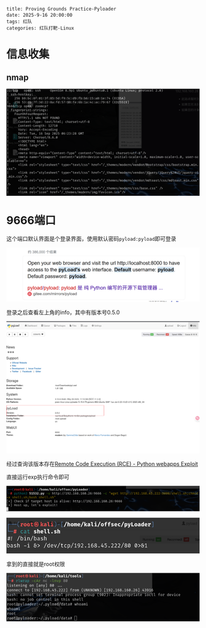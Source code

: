 ```
title: Proving Grounds Practice-Pyloader
date: 2025-9-16 20:00:00
tags: 红队
categories: 红队打靶-Linux
```



# 信息收集

## nmap

![image-20250916143859585](./PyLoader/image-20250916143859585.png)

# 9666端口

这个端口默认界面是个登录界面，使用默认密码`pyload:pyload`即可登录

![image-20250916145828957](./PyLoader/image-20250916145828957.png)

登录之后查看左上角的info，其中有版本号0.5.0

![image-20250916150830992](./PyLoader/image-20250916150830992.png)

经过查询该版本存在[Remote Code Execution (RCE) - Python webapps Exploit](./https://www.exploit-db.com/exploits/51532)

直接运行exp执行命令即可

![image-20250916150917266](./PyLoader/image-20250916150917266.png)

![image-20250916150932771](./PyLoader/image-20250916150932771.png)

拿到的直接就是root权限

![image-20250916150922851](./PyLoader/image-20250916150922851.png)